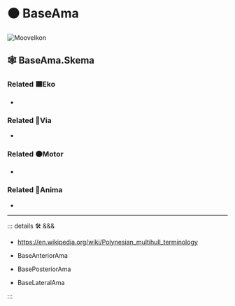 # 🟠 <motor>BaseAma</motor>

![MooveIkon](/BetaIkon/Mooves_Ikon.png)

## 🕸 BaseAma.Skema

### Related 🟩<ekos>Eko</ekos>

-

### Related 🔻<via>Via</via>

-

### Related 🟠<motor>Motor</motor>

-

### Related 💜<anima>Anima</anima>

-

---

<!-- =================================================== -->
<!-- =================================================== -->
<!-- =================================================== -->
<!-- =================================================== -->
<!-- =================================================== -->
::: details 🛠 <dev>&&&</dev>

- <https://en.wikipedia.org/wiki/Polynesian_multihull_terminology>

- BaseAnteriorAma
- BasePosteriorAma
- BaseLateralAma

:::
